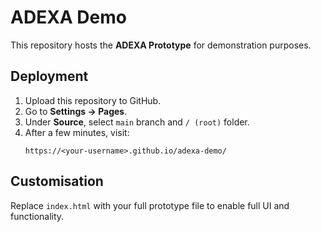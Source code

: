 # ADEXA Demo

This repository hosts the **ADEXA Prototype** for demonstration purposes.

## Deployment

1. Upload this repository to GitHub.
2. Go to **Settings → Pages**.
3. Under **Source**, select `main` branch and `/ (root)` folder.
4. After a few minutes, visit:
   ```
   https://<your-username>.github.io/adexa-demo/
   ```

## Customisation

Replace `index.html` with your full prototype file to enable full UI and functionality.
